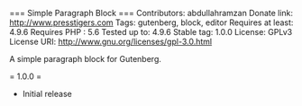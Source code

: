 === Simple Paragraph Block ===
Contributors: abdullahramzan
Donate link: http://www.presstigers.com
Tags: gutenberg, block, editor
Requires at least: 4.9.6
Requires PHP : 5.6
Tested up to: 4.9.6
Stable tag: 1.0.0
License: GPLv3
License URI: http://www.gnu.org/licenses/gpl-3.0.html

A simple paragraph block for Gutenberg.

= 1.0.0 =
* Initial release
